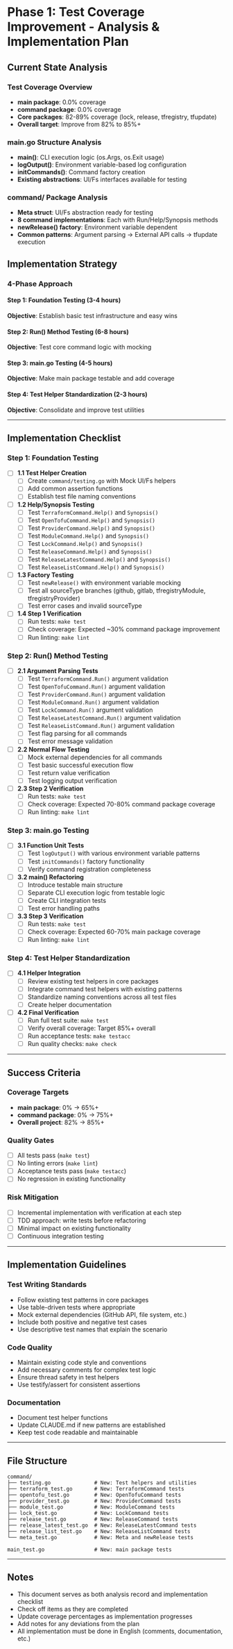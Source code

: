 # Phase 1: Test Coverage Improvement - Analysis & Implementation Plan

## Current State Analysis

### Test Coverage Overview
- **main package**: 0.0% coverage
- **command package**: 0.0% coverage  
- **Core packages**: 82-89% coverage (lock, release, tfregistry, tfupdate)
- **Overall target**: Improve from 82% to 85%+

### main.go Structure Analysis
- **main()**: CLI execution logic (os.Args, os.Exit usage)
- **logOutput()**: Environment variable-based log configuration
- **initCommands()**: Command factory creation
- **Existing abstractions**: UI/Fs interfaces available for testing

### command/ Package Analysis
- **Meta struct**: UI/Fs abstraction ready for testing
- **8 command implementations**: Each with Run/Help/Synopsis methods
- **newRelease() factory**: Environment variable dependent
- **Common patterns**: Argument parsing → External API calls → tfupdate execution

## Implementation Strategy

### 4-Phase Approach

#### Step 1: Foundation Testing (3-4 hours)
**Objective**: Establish basic test infrastructure and easy wins

#### Step 2: Run() Method Testing (6-8 hours)  
**Objective**: Test core command logic with mocking

#### Step 3: main.go Testing (4-5 hours)
**Objective**: Make main package testable and add coverage

#### Step 4: Test Helper Standardization (2-3 hours)
**Objective**: Consolidate and improve test utilities

---

## Implementation Checklist

### Step 1: Foundation Testing
- [ ] **1.1 Test Helper Creation**
  - [ ] Create `command/testing.go` with Mock UI/Fs helpers
  - [ ] Add common assertion functions
  - [ ] Establish test file naming conventions
  
- [ ] **1.2 Help/Synopsis Testing**
  - [ ] Test `TerraformCommand.Help()` and `Synopsis()`
  - [ ] Test `OpenTofuCommand.Help()` and `Synopsis()`
  - [ ] Test `ProviderCommand.Help()` and `Synopsis()`
  - [ ] Test `ModuleCommand.Help()` and `Synopsis()`
  - [ ] Test `LockCommand.Help()` and `Synopsis()`
  - [ ] Test `ReleaseCommand.Help()` and `Synopsis()`
  - [ ] Test `ReleaseLatestCommand.Help()` and `Synopsis()`
  - [ ] Test `ReleaseListCommand.Help()` and `Synopsis()`
  
- [ ] **1.3 Factory Testing**
  - [ ] Test `newRelease()` with environment variable mocking
  - [ ] Test all sourceType branches (github, gitlab, tfregistryModule, tfregistryProvider)
  - [ ] Test error cases and invalid sourceType
  
- [ ] **1.4 Step 1 Verification**
  - [ ] Run tests: `make test`
  - [ ] Check coverage: Expected ~30% command package improvement
  - [ ] Run linting: `make lint`

### Step 2: Run() Method Testing
- [ ] **2.1 Argument Parsing Tests**
  - [ ] Test `TerraformCommand.Run()` argument validation
  - [ ] Test `OpenTofuCommand.Run()` argument validation
  - [ ] Test `ProviderCommand.Run()` argument validation
  - [ ] Test `ModuleCommand.Run()` argument validation
  - [ ] Test `LockCommand.Run()` argument validation
  - [ ] Test `ReleaseLatestCommand.Run()` argument validation
  - [ ] Test `ReleaseListCommand.Run()` argument validation
  - [ ] Test flag parsing for all commands
  - [ ] Test error message validation
  
- [ ] **2.2 Normal Flow Testing**
  - [ ] Mock external dependencies for all commands
  - [ ] Test basic successful execution flow
  - [ ] Test return value verification
  - [ ] Test logging output verification
  
- [ ] **2.3 Step 2 Verification**
  - [ ] Run tests: `make test`
  - [ ] Check coverage: Expected 70-80% command package coverage
  - [ ] Run linting: `make lint`

### Step 3: main.go Testing
- [ ] **3.1 Function Unit Tests**
  - [ ] Test `logOutput()` with various environment variable patterns
  - [ ] Test `initCommands()` factory functionality
  - [ ] Verify command registration completeness
  
- [ ] **3.2 main() Refactoring**
  - [ ] Introduce testable main structure
  - [ ] Separate CLI execution logic from testable logic
  - [ ] Create CLI integration tests
  - [ ] Test error handling paths
  
- [ ] **3.3 Step 3 Verification**
  - [ ] Run tests: `make test`
  - [ ] Check coverage: Expected 60-70% main package coverage
  - [ ] Run linting: `make lint`

### Step 4: Test Helper Standardization
- [ ] **4.1 Helper Integration**
  - [ ] Review existing test helpers in core packages
  - [ ] Integrate command test helpers with existing patterns
  - [ ] Standardize naming conventions across all test files
  - [ ] Create helper documentation
  
- [ ] **4.2 Final Verification**
  - [ ] Run full test suite: `make test`
  - [ ] Verify overall coverage: Target 85%+ overall
  - [ ] Run acceptance tests: `make testacc`
  - [ ] Run quality checks: `make check`

---

## Success Criteria

### Coverage Targets
- **main package**: 0% → 65%+
- **command package**: 0% → 75%+
- **Overall project**: 82% → 85%+

### Quality Gates
- [ ] All tests pass (`make test`)
- [ ] No linting errors (`make lint`)
- [ ] Acceptance tests pass (`make testacc`)
- [ ] No regression in existing functionality

### Risk Mitigation
- [ ] Incremental implementation with verification at each step
- [ ] TDD approach: write tests before refactoring
- [ ] Minimal impact on existing functionality
- [ ] Continuous integration testing

---

## Implementation Guidelines

### Test Writing Standards
- Follow existing test patterns in core packages
- Use table-driven tests where appropriate
- Mock external dependencies (GitHub API, file system, etc.)
- Include both positive and negative test cases
- Use descriptive test names that explain the scenario

### Code Quality
- Maintain existing code style and conventions
- Add necessary comments for complex test logic
- Ensure thread safety in test helpers
- Use testify/assert for consistent assertions

### Documentation
- Document test helper functions
- Update CLAUDE.md if new patterns are established
- Keep test code readable and maintainable

---

## File Structure

```
command/
├── testing.go              # New: Test helpers and utilities
├── terraform_test.go       # New: TerraformCommand tests
├── opentofu_test.go        # New: OpenTofuCommand tests
├── provider_test.go        # New: ProviderCommand tests
├── module_test.go          # New: ModuleCommand tests
├── lock_test.go            # New: LockCommand tests
├── release_test.go         # New: ReleaseCommand tests
├── release_latest_test.go  # New: ReleaseLatestCommand tests
├── release_list_test.go    # New: ReleaseListCommand tests
└── meta_test.go            # New: Meta and newRelease tests

main_test.go                # New: main package tests
```

---

## Notes

- This document serves as both analysis record and implementation checklist
- Check off items as they are completed
- Update coverage percentages as implementation progresses
- Add notes for any deviations from the plan
- All implementation must be done in English (comments, documentation, etc.)